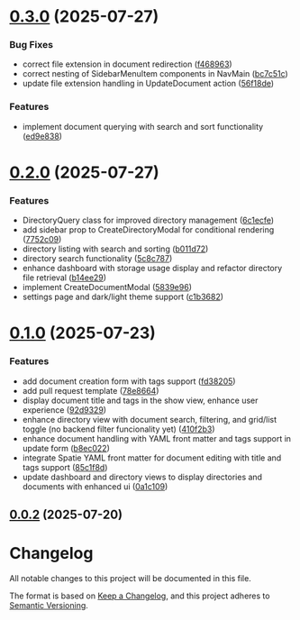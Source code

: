 # [0.3.0](https://github.com/rmirandasv/clip/compare/v0.2.0...v0.3.0) (2025-07-27)


### Bug Fixes

* correct file extension in document redirection ([f468963](https://github.com/rmirandasv/clip/commit/f46896330056cccdab07ddb00d5617efb86f0bf5))
* correct nesting of SidebarMenuItem components in NavMain ([bc7c51c](https://github.com/rmirandasv/clip/commit/bc7c51c849d06df4b5a2f670be9d2fbda4f18b21))
* update file extension handling in UpdateDocument action ([56f18de](https://github.com/rmirandasv/clip/commit/56f18def4a1b5cbce0679bdfe59d18a5a928f6de))


### Features

* implement document querying with search and sort functionality ([ed9e838](https://github.com/rmirandasv/clip/commit/ed9e8382f38f176ecf0f0a2b124e83d7ce1e74b3))

# [0.2.0](https://github.com/rmirandasv/clip/compare/v0.1.0...v0.2.0) (2025-07-27)


### Features

*  DirectoryQuery class for improved directory management ([6c1ecfe](https://github.com/rmirandasv/clip/commit/6c1ecfed9ed64ed8e89752ade3096374ec1b9c73))
* add sidebar prop to CreateDirectoryModal for conditional rendering ([7752c09](https://github.com/rmirandasv/clip/commit/7752c09e1b77554d85046eef7b56007b64cdc3eb))
* directory listing with search and sorting ([b011d72](https://github.com/rmirandasv/clip/commit/b011d72cead524526d0ae50e46a9263cd542511d))
* directory search functionality ([5c8c787](https://github.com/rmirandasv/clip/commit/5c8c787a5120acb1588de0a8f0bf0b34bf52c87f))
* enhance dashboard with storage usage display and refactor directory file retrieval ([b14ee29](https://github.com/rmirandasv/clip/commit/b14ee29907db69ab620b6509f6a2d9b2a2cf63d7))
* implement CreateDocumentModal ([5839e96](https://github.com/rmirandasv/clip/commit/5839e963d48f846bbb19b8bfa762db38a870f602))
* settings page and dark/light theme support ([c1b3682](https://github.com/rmirandasv/clip/commit/c1b3682d33d52d6754a9c4d11829b0f4a89ccc75))

# [0.1.0](https://github.com/rmirandasv/clip/compare/v0.0.2...v0.1.0) (2025-07-23)


### Features

* add document creation form with tags support ([fd38205](https://github.com/rmirandasv/clip/commit/fd382050626f956582e1bc52bcf2a98aa6521b54))
* add pull request template ([78e8664](https://github.com/rmirandasv/clip/commit/78e8664b192b580376934a2f25b0dbe29e716a79))
* display document title and tags in the show view, enhance user experience ([92d9329](https://github.com/rmirandasv/clip/commit/92d93292cd0e46995dfbf627e2c873b542d1e12f))
* enhance directory view with document search, filtering, and grid/list toggle (no backend filter funcionality yet) ([410f2b3](https://github.com/rmirandasv/clip/commit/410f2b35ae93c3abecd9f68f185672ebee83ed1b))
* enhance document handling with YAML front matter and tags support in update form ([b8ec022](https://github.com/rmirandasv/clip/commit/b8ec0221693f6e8ee2cb9a7b0657d8ff0e2b7edd))
* integrate Spatie YAML front matter for document editing with title and tags support ([85c1f8d](https://github.com/rmirandasv/clip/commit/85c1f8dc36521bc01d7a3fb4199fca5e644b6dfe))
* update dashboard and directory views to display directories and documents with enhanced ui ([0a1c109](https://github.com/rmirandasv/clip/commit/0a1c10971b67dbe1d5e55ad89918e273fd25601e))

## [0.0.2](https://github.com/rmirandasv/clip/compare/v0.0.1...v0.0.2) (2025-07-20)

# Changelog

All notable changes to this project will be documented in this file.

The format is based on [Keep a Changelog](https://keepachangelog.com/en/1.0.0/),
and this project adheres to [Semantic Versioning](https://semver.org/spec/v2.0.0.html).

